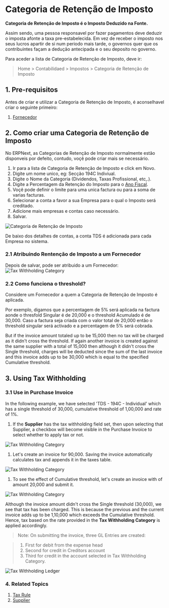 <!-- add-breadcrumbs -->
# Categoria de Retenção de Imposto

**Categoria de Retenção de Imposto é o Imposto Deduzido na Fonte.**

Assim sendo, uma pessoa responsavel por fazer pagamentos deve deduzir o imposta afonte a taxa pre-estabelecida. Em vez de receber o imposto nos seus lucros apartir de si num periodo mais tarde, o governos quer que os contribuintes façam a dedução antecipada e o seu deposito no governo.

Para aceder a lista de Categoria de Retenção de Imposto, deve ir:
> Home > Contabilidaed > Impostos > Categoria de Retenção de Imposto

## 1. Pre-requisitos
Antes de criar e utilizar a Categoria de Retenção de Imposto, é aconselhavel criar o seguinte primeiro:
1. [Fornecedor](/docs/user/manual/pt/comprar/fornecedor)

## 2. Como criar uma Categoria de Retenção de Imposto
No ERPNext, as Categorias de Retenção de Imposto normalmente estão disponveis por defeito, contudo, voçê pode criar mais se necessário.

1. Ir para a lista de Categoria de Retenção de Imposto e click em Novo.
1. Digite um nome unico, eg: Secção 194C Indiviual.
1. Digite o Nome da Categoria (Dividendos, Taxas Profissional, etc,.).
1. Digite a Percentagem da Retenção do Imposto para o [Ano Fiscal](/docs/user/manual/pt/contabilidade/ano-fiscal).
1. Voçê pode definir o limite para uma unica factura ou para a soma de varias facturas.
1. Selecionar a conta a favor a sua Empresa para o qual o Imposto será creditado.
1. Adicione mais empresas e contas caso necessário.
1. Salvar.

 ![Categoria de Retenção de Imposto](/docs/assets/img/accounts/tax-withholding-category.png)

De baixo dos detalhes de contas, a conta TDS é adicionada para cada Empresa no sistema.

### 2.1 Atribuindo Rentenção de Imposto a um Fornecedor

Depois de salvar, pode ser atribuido a um Fornecedor:
<img class="screenshot" alt="Tax Withholding Category" src="{{docs_base_url}}/assets/img/accounts/tax-withholding-category-1.png">

### 2.2 Como funciona o threshold?
Considere um Fornecedor a quem a Categoria de Retenção de Imposto é aplicada.

Por exemplo, digamos que a percentagem de 5% será aplicada na factura aonde o thresfold Singular é de 20,000 e o threshold Acumulado é de 30,000. Caso a factura seja criada com o valor total de 20,000 então o threshold singular será activado e a percentagem de 5% será cobrada.

But if the invoice amount totaled up to be 15,000 then no tax will be charged as it didn't cross the threshold. If again another invoice is created against the same supplier with a total of 15,000 then although it didn't cross the Single threshold, charges will be deducted since the sum of the last invoice and this invoice adds up to be 30,000 which is equal to the specified Cumulative threshold.

## 3. Using Tax Withholding
### 3.1 Use in Purchase Invoice
In the following example, we have selected 'TDS - 194C - Individual' which has a single threshold of 30,000, cumulative threshold of 1,00,000 and rate of 1%.

1. If the **Supplier** has the tax withholding field set, then upon selecting that Supplier, a checkbox will become visible in the Purchase Invoice to select whether to apply tax or not.

 <img class="screenshot" alt="Tax Withholding Category" src="{{docs_base_url}}/assets/img/accounts/tax-withholding-category-2.png">

1. Let's create an invoice for 90,000. Saving the invoice automatically calculates tax and appends it in the taxes table.

 <img class="screenshot" alt="Tax Withholding Category" src="{{docs_base_url}}/assets/img/accounts/tax-withholding-category-6.png">

1. To see the effect of Cumulative threshold, let's create an invoice with of amount 20,000 and submit it. 

 <img class="screenshot" alt="Tax Withholding Category" src="{{docs_base_url}}/assets/img/accounts/tax-withholding-category-8.png">

 Although the invoice amount didn't cross the Single threshold (30,000), we see that tax has been charged. This is because the previous and the current invoice adds up to be 1,10,000 which exceeds the Cumulative threshold. Hence, tax based on the rate provided in the **Tax Withholding Category** is applied accordingly.

> Note: On submitting the invoice, three GL Entries are created:

>1. First for debit from the expense head
>1. Second for credit in Creditors account
>1. Third for credit in the account selected in Tax Withholding Category.

![Tax Withholding Ledger](/docs/assets/img/accounts/tax-withholding-ledger.png)

### 4. Related Topics
1. [Tax Rule](/docs/user/manual/pt/accounts/tax-rule)
1. [Supplier](/docs/user/manual/pt/comprar/supplier)